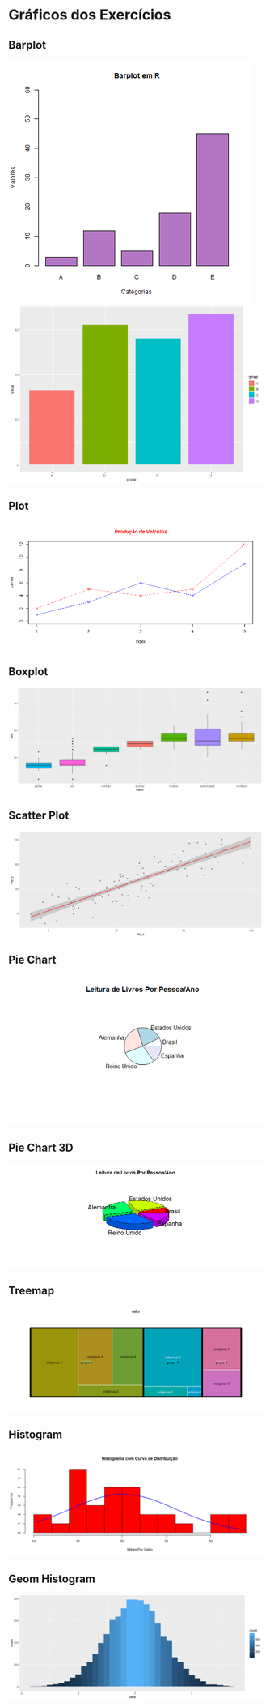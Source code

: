 # Gráficos dos Exercícios

## Barplot
![](graficos/barplot1.png)
![](graficos/barplot2.png)

## Plot
![](graficos/plot.png)

## Boxplot
![](graficos/boxplot.png)

## Scatter Plot
![](graficos/scatter-plot.png)

## Pie Chart
![](graficos/pie-chart.png)

## Pie Chart 3D
![](graficos/pie-chart-3d.png)

## Treemap
![](graficos/treemap.png)

## Histogram
![](graficos/histogram.png)

## Geom Histogram
![](graficos/geom_histogram.png)